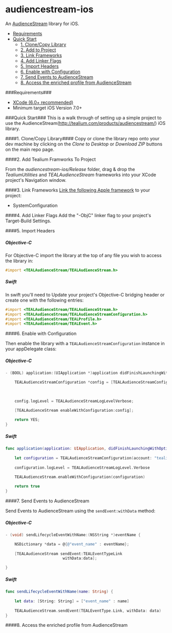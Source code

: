 # audiencestream-ios

An [AudienceStream](http://tealium.com/products/audiencestream/) library for iOS.

- [Requirements](#requirements)
- [Quick Start](#quick-start)
    - [1. Clone/Copy Library](#1-clonecopy-library)
    - [2. Add to Project](#2-add-to-project)
    - [3. Link Frameworks](#3-link-frameworks)
    - [4. Add Linker Flags](#4-add-linker-flags)
    - [5. Import Headers](#5-import-headers)
	- [6. Enable with Configuration](#6-enable-with-configuration)
    - [7. Send Events to AudienceStream](#7-send-events-to-audiencestream)
    - [8. Access the enriched profile from AudienceStream](#8-access-the-enriched-profile-from-audienceatream)

###Requirements###

- [XCode (6.0+ recommended)](https://developer.apple.com/xcode/downloads/)
- Minimum target iOS Version 7.0+

###Quick Start###
This is a walk through of setting up a simple project to use the AudienceStream(http://tealium.com/products/audiencestream/) iOS library.
	
####1. Clone/Copy Library####
Copy or clone the library repo onto your dev machine by clicking on the *Clone to Desktop* or *Download ZIP* buttons on the main repo page.

####2. Add Tealium Framworks To Project 

From the *audiencestream-ios/Release* folder, drag & drop the *TealiumUtilities* and *TEALAudienceStream* frameworks into your XCode project's Navigation window.

####3. Link Frameworks
[Link the following Apple framework](https://developer.apple.com/library/ios/recipes/xcode_help-project_editor/Articles/AddingaLibrarytoaTarget.html) to your project:

- SystemConfiguration

####4. Add Linker Flags
Add the "-ObjC" linker flag to your project's Target-Build Settings.

####5. Import Headers

##### Objective-C
For Objective-C import the library at the top of any file you wish to access the library in:
  
```objective-c
#import <TEALAudienceStream/TEALAudienceStream.h>
```
##### Swift

In swift you'll need to Update your project's Objective-C bridging header or create one with the following entries:

```objective-c
#import <TEALAudienceStream/TEALAudienceStream.h>
#import <TEALAudienceStream/TEALAudienceStreamConfiguration.h>
#import <TEALAudienceStream/TEALProfile.h>
#import <TEALAudienceStream/TEALEvent.h>
```

####6. Enable with Configuration

Then enable the library with a ```TEALAudienceStreamConfiguration``` instance in your appDelegate class:

##### Objective-C

```objective-c
- (BOOL) application:(UIApplication *)application didFinishLaunchingWithOptions:(NSDictionary *)launchOptions {

    TEALAudienceStreamConfiguration *config = [TEALAudienceStreamConfiguration configurationWithAccount:@"tealiummobile"
                                                                                                profile:@"demo"
                                                                                            environment:@"dev"];

    config.logLevel = TEALAudienceStreamLogLevelVerbose;

    [TEALAudienceStream enableWithConfiguration:config];
    
    return YES;
}
```

##### Swift

```swift
func application(application: UIApplication, didFinishLaunchingWithOptions launchOptions: [NSObject: AnyObject]?) -> Bool {
    
    let configuration = TEALAudienceStreamConfiguration(account: "tealiummobile", profile: "demo", environment: "dev")
    
    configuration.logLevel = TEALAudienceStreamLogLevel.Verbose
    
    TEALAudienceStream.enableWithConfiguration(configuration)

    return true
}
```

####7. Send Events to AudienceStream

Send Events to AudienceStream using the ```sendEvent:withData``` method:

##### Objective-C

```objective-c
- (void) sendLifecycleEventWithName:(NSString *)eventName {

    NSDictionary *data = @{@"event_name" : eventName};
    
    [TEALAudienceStream sendEvent:TEALEventTypeLink
                         withData:data];

}
```
##### Swift

```swift
func sendLifecycleEventWithName(name: String) {
    
    let data: [String: String] = ["event_name" : name]
    
    TEALAudienceStream.sendEvent(TEALEventType.Link, withData: data)
}
```

####8. Access the enriched profile from AudienceStream

